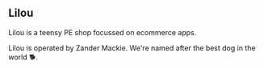 ## Lilou

Lilou is a teensy PE shop focussed on ecommerce apps.

Lilou is operated by Zander Mackie.
We're named after the best dog in the world 🐕.
